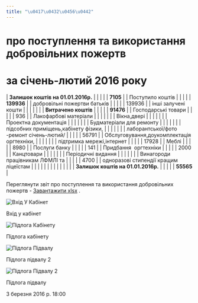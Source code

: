 ```yaml
---
title: "\u0417\u0432\u0456\u0442"
---
```

#   про поступлення та використання добровільних пожертв
#   за січень-лютий 2016 року

| **Залишок коштів на 01.01.2016р.** |  |  |  |  | **7105** |
| Поступило коштів |  |  |  |  | **139936** |
| добровільні пожертви батьків |  |  |  |  | 139936 |
| інші залучені кошти |  |  |  |  |  |
| **Витрачено коштів** |  |  |  |  | **91476** |
| Господарські товари |  |  |  |  | 936 |
| Лакофарбові матеріали |  |  |  |  |  |
| Вікна,двері |  |  |  |  |  |
| Проектна документація |  |  |  |  |  |
| Будматеріали для ремонту |  |  |  |  |  |
| підсобних приміщень,кабінету фізики, |  |  |  |  |  |
| лаборантської/фото -ремонт січень-лютий/ |  |  |  |  | 56791 |
| Обслуговування,доукомплектація оргтехніки, |  |  |  |  |  |
| підтримка мережі,інтернет |  |  |  |  | 17928 |
| Меблі |  |  |  |  | 8980 |
| Послуги банку |  |  |  |  | 141 |
| Придбання  оргтехніки |  |  |  |  | 2000 |
| Канцтовари |  |  |  |  |  |
| Періодичні видання |  |  |  |  |  |
| Винагороди працівникам ЛФМЛІ та |  |  |  |  | 4700 |
| одноразові стипендії кращим ліцеїстам |  |  |  |  |  |
|  |  |  |  |  |  |
| **Залишок коштів на 01.01.2016р.** |  |  |  |  | **55565** |

Переглянути звіт про поступлення та використання добровільних пожертв -
[Завантажити xlsx](/files/звіт-за-січень-лютий-звіт-лфмл-січень-лютий-2016-уточнення.xlsx "Звіт за січень-лютий 2016 року")
.

![Вхід У Кабінет](/files/звіт-за-січень-лютий-вхід-у-кабінет_500x885.jpg)

Вхід у кабінет

![Підлога Кабінету](/files/звіт-за-січень-лютий-підлога-кабінету_500x283.jpg)

Підлога кабінету

![Підлога Підвалу](/files/звіт-за-січень-лютий-підлога-підвалу_500x885.jpg)

Підлога підвалу 2

![Підлога Підвалу 2](/files/звіт-за-січень-лютий-підлога-підвалу-2_500x885.jpg)

Підлога підвалу

3 березня 2016 р. 18:00